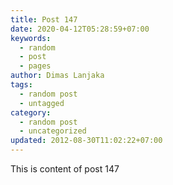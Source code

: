 ```yaml
---
title: Post 147
date: 2020-04-12T05:28:59+07:00
keywords:
  - random
  - post
  - pages
author: Dimas Lanjaka
tags:
  - random post
  - untagged
category:
  - random post
  - uncategorized
updated: 2012-08-30T11:02:22+07:00
---
```

This is content of post 147